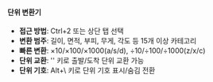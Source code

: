 #### 단위 변환기

- **접근 방법**: Ctrl+2 또는 상단 탭 선택
- **변환 범주**: 길이, 면적, 부피, 무게, 각도 등 15개 이상 카테고리
- **빠른 변환**: ×10/×100/×1000(a/s/d), ÷10/÷100/÷1000(z/x/c)
- **단위 교환**: '\' 키로 출발/도착 단위 교환 가능
- **단위 기호**: Alt+\ 키로 단위 기호 표시/숨김 전환

